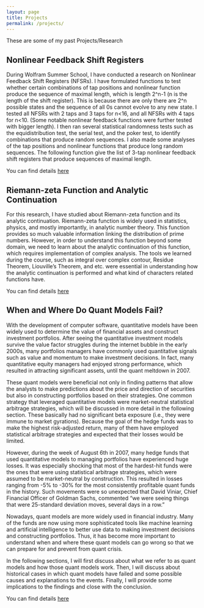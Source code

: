 ```yaml
---
layout: page
title: Projects
permalink: /projects/
---
```


<p>
These are some of my past Projects/Research
</p>

## Nonlinear Feedback Shift Registers
During Wolfram Summer School, I have conducted a research on Nonlinear Feedback Shift Registers (NFSRs). I have formulated functions to test whether certain combinations of tap positions and nonlinear function produce the sequence of maximal length, which is length 2^n-1 (n is the length of the shift register). This is because there are only there are 2^n possible states and the sequence of all 0s cannot evolve to any new state. I tested all NFSRs with 2 taps and 3 taps for n<16, and all NFSRs with 4 taps for n<10. (Some notable nonlinear feedback functions were further tested with bigger length). I then ran several statistical randomness tests such as the equidistribution test, the serial test, and the poker test, to identify combinations that produce random sequences. I also made some analyses of the tap positions and nonlinear functions that produce long random sequences. The following function give the list of 3-tap nonlinear feedback shift registers that produce sequences of maximal length.

You can find details <a href="https://community.wolfram.com/groups/-/m/t/1135615">here</a>

## Riemann-zeta Function and Analytic Continuation
For this research, I have studied about Riemann-zeta function and its analytic continuation. Riemann-zeta function is widely used in statistics, physics, and mostly importantly, in analytic number theory. This function provides so much valuable information linking the distribution of prime numbers. However, in order to understand this function beyond some domain, we need to learn about the analytic continuation of this function, which requires implementation of complex analysis. The tools we learned during the course, such as integral over complex contour, Residue Theorem, Liouville’s Theorem, and etc. were essential in understanding how the analytic continuation is performed and what kind of characters related functions have.

You can find details <a href="https://drive.google.com/file/d/1yiqpNkjNgVeOqNNzELpA7UJ9pdyAq7Qk/view">here</a>

## When and Where Do Quant Models Fail?
With the development of computer software, quantitative models have been widely used to determine the value of financial assets and construct investment portfolios. After seeing the quantitative investment models survive the value factor struggles during the internet bubble in the early 2000s, many portfolios managers have commonly used quantitative signals such as value and momentum to make investment decisions. In fact, many quantitative equity managers had enjoyed strong performance, which resulted in attracting significant assets, until the quant meltdown in 2007.

These quant models were beneficial not only in finding patterns that allow the analysts to make predictions about the price and direction of securities but also in constructing portfolios based on their strategies. One common strategy that leveraged quantitative models were market-neutral statistical arbitrage strategies, which will be discussed in more detail in the following section. These basically had no significant beta exposure (i.e., they were immune to market gyrations). Because the goal of the hedge funds was to make the highest risk-adjusted return, many of them have employed statistical arbitrage strategies and expected that their losses would be limited.

However, during the week of August 6th in 2007, many hedge funds that used quantitative models to managing portfolios have experienced huge losses. It was especially shocking that most of the hardest-hit funds were the ones that were using statistical arbitrage strategies, which were assumed to be market-neutral by construction. This resulted in losses ranging from -5% to -30% for the most consistently profitable quant funds in the history. Such movements were so unexpected that David Viniar, Chief Financial Officer of Goldman Sachs, commented “we were seeing things that were 25-standard deviation moves, several days in a row.”

Nowadays, quant models are more widely used in financial industry. Many of the funds are now using more sophisticated tools like machine learning and artificial intelligence to better use data to making investment decisions and constructing portfolios. Thus, it has become more important to understand when and where these quant models can go wrong so that we can prepare for and prevent from quant crisis.

In the following sections, I will first discuss about what we refer to as quant models and how those quant models work. Then, I will discuss about historical cases in which quant models have failed and some possible causes and explanations to the events. Finally, I will provide some implications to the findings and close with the conclusion.

You can find details <a href="https://drive.google.com/file/d/1fGAEur1bfLt5Lzi1ypOguZ6-bPZ4bxt9/view?usp=sharing">here</a>
